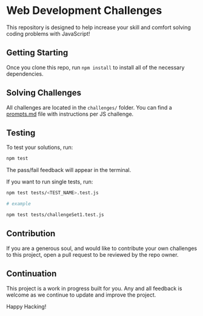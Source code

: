 # Web Development Challenges

This repository is designed to help increase your skill and comfort solving coding problems with JavaScript!

## Getting Starting

Once you clone this repo, run `npm install` to install all of the necessary dependencies.

## Solving Challenges

All challenges are located in the `challenges/` folder. You can find a [prompts.md](challenges/prompts.md) file with instructions per JS challenge.

## Testing

To test your solutions, run:

```sh
npm test
```

The pass/fail feedback will appear in the terminal.

If you want to run single tests, run:

```sh
npm test tests/<TEST_NAME>.test.js

# example

npm test tests/challengeSet1.test.js
```

## Contribution

If you are a generous soul, and would like to contribute your own challenges to this project, open a pull request to be reviewed by the repo owner.

## Continuation

This project is a work in progress built for you. Any and all feedback is welcome as we continue to update and improve the project.

Happy Hacking!
